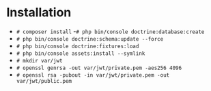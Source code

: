 Installation
============

- `# composer install`
-`# php bin/console doctrine:database:create`
- `# php bin/console doctrine:schema:update --force`
- `# php bin/console doctrine:fixtures:load`
- `# php bin/console assets:install --symlink`
- `# mkdir var/jwt`
- `# openssl genrsa -out var/jwt/private.pem -aes256 4096`
- `# openssl rsa -pubout -in var/jwt/private.pem -out var/jwt/public.pem`

